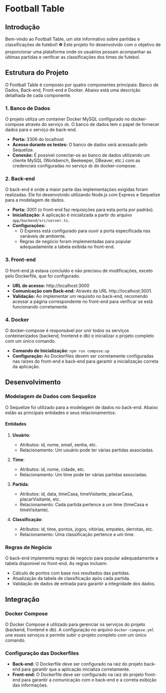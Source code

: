 # Football Table

## Introdução

Bem-vindo ao Football Table, um site informativo sobre partidas e classificações de futebol! ⚽️ Este projeto foi desenvolvido com o objetivo de proporcionar uma plataforma onde os usuários possam acompanhar as últimas partidas e verificar as classificações dos times de futebol.

## Estrutura do Projeto

O Football Table é composto por quatro componentes principais: Banco de Dados, Back-end, Front-end e Docker. Abaixo está uma descrição detalhada de cada componente.

### 1. Banco de Dados

O projeto utiliza um container Docker MySQL configurado no docker-compose através do serviço `db`. O banco de dados tem o papel de fornecer dados para o serviço de back-end. 

- **Porta:** 3306 do localhost
- **Acesso durante os testes:** O banco de dados será acessado pelo Sequelize.
- **Conexão:** É possível conectar-se ao banco de dados utilizando um cliente MySQL (Workbench, Beekeeper, DBeaver, etc.) com as credenciais configuradas no serviço `db` do docker-compose.

### 2. Back-end

O back-end é onde a maior parte das implementações exigidas foram realizadas. Ele foi desenvolvido utilizando Node.js com Express e Sequelize para a modelagem de dados.

- **Porta:** 3001 (o front-end faz requisições para esta porta por padrão).
- **Inicialização:** A aplicação é inicializada a partir do arquivo `app/backend/src/server.ts`.
- **Configurações:** 
  - O Express está configurado para ouvir a porta especificada nas variáveis de ambiente.
  - Regras de negócio foram implementadas para popular adequadamente a tabela exibida no front-end.

### 3. Front-end

O front-end já estava concluído e não precisou de modificações, exceto pelo Dockerfile, que foi configurado.

- **URL de acesso:** http://localhost:3000
- **Comunicação com Back-end:** Através da URL http://localhost:3001.
- **Validação:** Ao implementar um requisito no back-end, recomendo acessar a página correspondente no front-end para verificar se está funcionando corretamente.

### 4. Docker

O docker-compose é responsável por unir todos os serviços conteinerizados (backend, frontend e db) e inicializar o projeto completo com um único comando.

- **Comando de Inicialização:** `npm run compose:up`
- **Configuração:** As Dockerfiles devem ser corretamente configuradas nas raízes do front-end e back-end para garantir a inicialização correta da aplicação.

## Desenvolvimento

### Modelagem de Dados com Sequelize

O Sequelize foi utilizado para a modelagem de dados no back-end. Abaixo estão as principais entidades e seus relacionamentos:

#### Entidades

1. **Usuário**:
   - Atributos: id, nome, email, senha, etc.
   - Relacionamento: Um usuário pode ter várias partidas associadas.

2. **Time**:
   - Atributos: id, nome, cidade, etc.
   - Relacionamento: Um time pode ter várias partidas associadas.

3. **Partida**:
   - Atributos: id, data, timeCasa, timeVisitante, placarCasa, placarVisitante, etc.
   - Relacionamento: Cada partida pertence a um time (timeCasa e timeVisitante).

4. **Classificação**:
   - Atributos: id, time, pontos, jogos, vitórias, empates, derrotas, etc.
   - Relacionamento: Uma classificação pertence a um time.

### Regras de Negócio

O back-end implementa regras de negócio para popular adequadamente a tabela disponível no front-end. As regras incluem:

- Cálculo de pontos com base nos resultados das partidas.
- Atualização da tabela de classificação após cada partida.
- Validação de dados de entrada para garantir a integridade dos dados.

## Integração

### Docker Compose

O Docker Compose é utilizado para gerenciar os serviços do projeto (backend, frontend e db). A configuração no arquivo `docker-compose.yml` une esses serviços e permite subir o projeto completo com um único comando.

### Configuração das Dockerfiles

- **Back-end:** O Dockerfile deve ser configurado na raiz do projeto back-end para garantir que a aplicação inicializa corretamente.
- **Front-end:** O Dockerfile deve ser configurado na raiz do projeto front-end para garantir a comunicação com o back-end e a correta exibição das informações.

